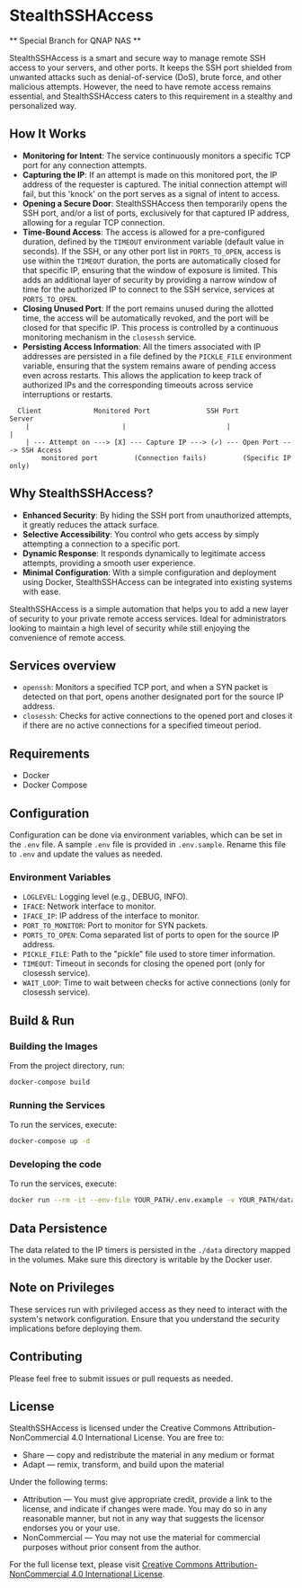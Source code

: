 # StealthSSHAccess

** Special Branch for QNAP NAS **

StealthSSHAccess is a smart and secure way to manage remote SSH access to your servers, and other ports. It keeps the SSH port shielded from unwanted attacks such as denial-of-service (DoS), brute force, and other malicious attempts. However, the need to have remote access remains essential, and StealthSSHAccess caters to this requirement in a stealthy and personalized way.

## How It Works

- **Monitoring for Intent**: The service continuously monitors a specific TCP port for any connection attempts.
- **Capturing the IP**: If an attempt is made on this monitored port, the IP address of the requester is captured. The initial connection attempt will fail, but this 'knock' on the port serves as a signal of intent to access.
- **Opening a Secure Door**: StealthSSHAccess then temporarily opens the SSH port, and/or a list of ports, exclusively for that captured IP address, allowing for a regular TCP connection.
- **Time-Bound Access**: The access is allowed for a pre-configured duration, defined by the `TIMEOUT` environment variable (default value in seconds). If the SSH, or any other port list in `PORTS_TO_OPEN`, access is use within the `TIMEOUT` duration, the ports are automatically closed for that specific IP, ensuring that the window of exposure is limited. This adds an additional layer of security by providing a narrow window of time for the authorized IP to connect to the SSH service, services at `PORTS_TO_OPEN`.
- **Closing Unused Port**: If the port remains unused during the allotted time, the access will be automatically revoked, and the port will be closed for that specific IP. This process is controlled by a continuous monitoring mechanism in the `closessh` service.
- **Persisting Access Information**: All the timers associated with IP addresses are persisted in a file defined by the `PICKLE_FILE` environment variable, ensuring that the system remains aware of pending access even across restarts. This allows the application to keep track of authorized IPs and the corresponding timeouts across service interruptions or restarts.

```
  Client             Monitored Port              SSH Port                  Server
    |                       |                         |                       |
    | --- Attempt on ---> [X] --- Capture IP ---> (✓) --- Open Port ---> SSH Access
        monitored port         (Connection fails)         (Specific IP only)
```

## Why StealthSSHAccess?

- **Enhanced Security**: By hiding the SSH port from unauthorized attempts, it greatly reduces the attack surface.
- **Selective Accessibility**: You control who gets access by simply attempting a connection to a specific port.
- **Dynamic Response**: It responds dynamically to legitimate access attempts, providing a smooth user experience.
- **Minimal Configuration**: With a simple configuration and deployment using Docker, StealthSSHAccess can be integrated into existing systems with ease.

StealthSSHAccess is a simple automation that helps you to add a new layer of security to your private remote access services. Ideal for administrators looking to maintain a high level of security while still enjoying the convenience of remote access.

## Services overview

- `openssh`: Monitors a specified TCP port, and when a SYN packet is detected on that port, opens another designated port for the source IP address.
- `closessh`: Checks for active connections to the opened port and closes it if there are no active connections for a specified timeout period.

## Requirements

- Docker
- Docker Compose

## Configuration

Configuration can be done via environment variables, which can be set in the `.env` file. A sample `.env` file is provided in `.env.sample`. Rename this file to `.env` and update the values as needed.

### Environment Variables

- `LOGLEVEL`: Logging level (e.g., DEBUG, INFO).
- `IFACE`: Network interface to monitor.
- `IFACE_IP`: IP address of the interface to monitor.
- `PORT_TO_MONITOR`: Port to monitor for SYN packets.
- `PORTS_TO_OPEN`: Coma separated list of ports to open for the source IP address.
- `PICKLE_FILE`: Path to the "pickle" file used to store timer information.
- `TIMEOUT`: Timeout in seconds for closing the opened port (only for closessh service).
- `WAIT_LOOP`: Time to wait between checks for active connections (only for closessh service).

## Build & Run

### Building the Images

From the project directory, run:

```bash
docker-compose build
```

### Running the Services

To run the services, execute:

```bash
docker-compose up -d
```

### Developing the code

To run the services, execute:

```bash
docker run --rm -it --env-file YOUR_PATH/.env.example -v YOUR_PATH/data:/data -v YOUR_PATH:/sniffer --privileged --network host ymbihq/openssh /bin/bash
```

## Data Persistence

The data related to the IP timers is persisted in the `./data` directory mapped in the volumes. Make sure this directory is writable by the Docker user.

## Note on Privileges

These services run with privileged access as they need to interact with the system's network configuration. Ensure that you understand the security implications before deploying them.

## Contributing

Please feel free to submit issues or pull requests as needed.

## License

StealthSSHAccess is licensed under the Creative Commons Attribution-NonCommercial 4.0 International License. You are free to:

- Share — copy and redistribute the material in any medium or format
- Adapt — remix, transform, and build upon the material

Under the following terms:

- Attribution — You must give appropriate credit, provide a link to the license, and indicate if changes were made. You may do so in any reasonable manner, but not in any way that suggests the licensor endorses you or your use.
- NonCommercial — You may not use the material for commercial purposes without prior consent from the author.

For the full license text, please visit [Creative Commons Attribution-NonCommercial 4.0 International License](https://creativecommons.org/licenses/by-nc/4.0/).
